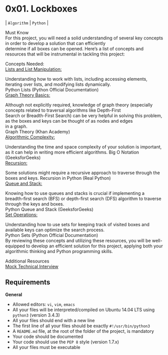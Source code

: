 # 0x01. Lockboxes
| `Algorithm` | `Python` |

Must Know<br>
For this project, you will need a solid understanding of several key concepts in order to develop a solution that can efficiently <br>
determine if all boxes can be opened. Here’s a list of concepts and resources that will be instrumental in tackling this project: <br>

Concepts Needed:<br>
[Lists and List Manipulation:](https://docs.python.org/3/tutorial/datastructures.html)<br>

Understanding how to work with lists, including accessing elements, iterating over lists, and modifying lists dynamically.<br>
Python Lists (Python Official Documentation)<br>
[Graph Theory Basics:](https://www.khanacademy.org/computing/computer-science/algorithms/graph-representation/a/representing-graphs)<br>

Although not explicitly required, knowledge of graph theory (especially concepts related to traversal algorithms like Depth-First <br>
Search or Breadth-First Search) can be very helpful in solving this problem, as the boxes and keys can be thought of as nodes and edges <br>
in a graph.<br>
Graph Theory (Khan Academy)<br>
[Algorithmic Complexity:](https://www.geeksforgeeks.org/asymptotic-notation-and-analysis-based-on-input-size-of-algorithms/)<br>

Understanding the time and space complexity of your solution is important, as it can help in writing more efficient algorithms.
Big O Notation (GeeksforGeeks)<br>
[Recursion:](https://realpython.com/python-recursion/)<br>

Some solutions might require a recursive approach to traverse through the boxes and keys.
Recursion in Python (Real Python)<br>
[Queue and Stack:](https://www.geeksforgeeks.org/queue-in-python/)<br>

Knowing how to use queues and stacks is crucial if implementing a breadth-first search (BFS) or depth-first search (DFS) algorithm to traverse through the keys and boxes.<br>
Python Queue and Stack (GeeksforGeeks)<br>
[Set Operations:](https://docs.python.org/3/tutorial/datastructures.html#sets)<br>

Understanding how to use sets for keeping track of visited boxes and available keys can optimize the search process.<br>
Python Sets (Python Official Documentation)<br>
By reviewing these concepts and utilizing these resources, you will be well-equipped to develop an efficient solution for this project, applying both your algorithmic thinking and Python programming skills.<br>

Additional Resources<br>
[Mock Technical Interview](https://www.youtube.com/watch?feature=shared&v=V8DGdPkBBxg)<br>


## Requirements
**General**

- Allowed editors: `vi`, `vim`, `emacs`
- All your files will be interpreted/compiled on Ubuntu 14.04 LTS using `python3` (version 3.4.3)
- All your files should end with a new line
- The first line of all your files should be exactly `#!/usr/bin/python3`
- A `README.md` file, at the root of the folder of the project, is mandatory
- Your code should be documented
- Your code should use the `PEP 8` style (version 1.7.x)
- All your files must be executable

